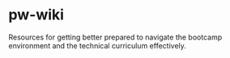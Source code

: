 # pw-wiki
Resources for getting better prepared to navigate the bootcamp environment and the technical curriculum effectively.
